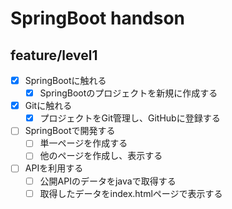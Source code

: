 # SpringBoot handson

## feature/level1

- [x] SpringBootに触れる
    - [x] SpringBootのプロジェクトを新規に作成する
- [x] Gitに触れる
    - [x] プロジェクトをGit管理し、GitHubに登録する
- [ ] SpringBootで開発する
    - [ ] 単一ページを作成する
    - [ ] 他のページを作成し、表示する
- [ ] APIを利用する
    - [ ] 公開APIのデータをjavaで取得する
    - [ ] 取得したデータをindex.htmlページで表示する
